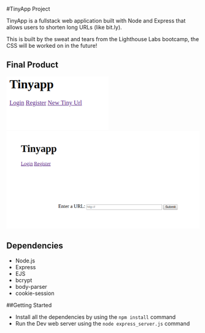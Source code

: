 #TinyApp Project

TinyApp is a fullstack web application built with Node and Express that allows users to shorten long URLs (like bit.ly).

This is built by the sweat and tears from the Lighthouse Labs bootcamp,
the CSS will be worked on in the future!

## Final Product

!["The main page of the page when you have urls!"](https://github.com/FaridManafov/TinyURL/blob/master/docs/mainUrls.png)
!["The new url page to make a new url"](https://github.com/FaridManafov/TinyURL/blob/master/docs/newUrlPage.png)
## Dependencies

- Node.js
- Express
- EJS
- bcrypt
- body-parser
- cookie-session

##Getting Started

- Install all the dependencies by using the `npm install` command
- Run the Dev web server using the `node express_server.js` command


